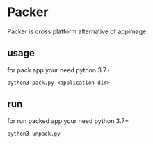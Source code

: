 # Packer

Packer is cross platform alternative of appimage

## usage
for pack app your need python 3.7+<br>
```code
python3 pack.py <application dir>
```

## run
for run packed app your need python 3.7+
```code
python3 unpack.py
```
